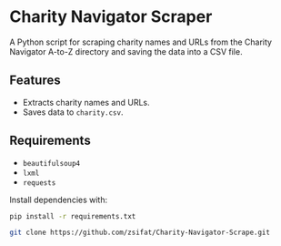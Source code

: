 # Charity Navigator Scraper

A Python script for scraping charity names and URLs from the Charity Navigator A-to-Z directory and saving the data into a CSV file.

## Features

- Extracts charity names and URLs.
- Saves data to `charity.csv`.

## Requirements

- `beautifulsoup4`
- `lxml`
- `requests`

Install dependencies with:

```bash
pip install -r requirements.txt

git clone https://github.com/zsifat/Charity-Navigator-Scrape.git

